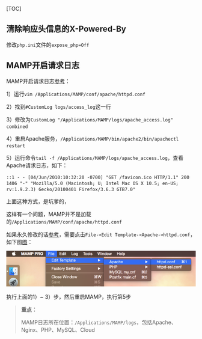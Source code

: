 [TOC]

## 清除响应头信息的X-Powered-By

修改`php.ini`文件的`expose_php=Off`

## MAMP开启请求日志

MAMP开启请求日志[参考](https://sites.google.com/site/mamppro/en/mamp/faq/where-can-i-find-the-logs/how-can-i-enable-the-apache-access-logs)：

   1）运行`vim /Applications/MAMP/conf/apache/httpd.conf`

   2）找到`#CustomLog logs/access_log`这一行

   3）修改为`CustomLog "/Applications/MAMP/logs/apache_access.log" combined`

   4）重启Apache服务，`/Applications/MAMP/bin/apache2/bin/apachectl restart`

   5）运行命令`tail -f /Applications/MAMP/logs/apache_access.log`，查看Apache请求日志，如下：

   ```
   ::1 - - [04/Jun/2010:10:32:20 -0700] "GET /favicon.ico HTTP/1.1" 200 1406 "-" "Mozilla/5.0 (Macintosh; U; Intel Mac OS X 10.5; en-US; rv:1.9.2.3) Gecko/20100401 Firefox/3.6.3 GTB7.0"
   ```

   上面这种方式，是坑爹的，

   这样有一个问题，MAMP并不是加载的`/Applications/MAMP/conf/apache/httpd.conf`

   如果永久修改的话[参考](http://blog-en.mamp.info/2015/02/editing-your-httpdconf-file-in-mamp-pro.html)，需要点击`File->Edit Template->Apache->httpd.conf`，如下图[图](http://2.bp.blogspot.com/-QCjkNUlt0EE/VOWcf3R5t4I/AAAAAAAAAd8/J4Q9KD509N8/s1600/Screen%2BShot%2B2015-02-06%2Bat%2B08.07.06.png)：

   ![操作图](../_picture/MAMP.png)

   执行上面的1）~ 3）步，然后重启MAMP，执行第5步

   >  **重点：**
   >
   >  MAMP日志所在位置：`/Applications/MAMP/logs`，包括Apache、Nginx、PHP、MySQL、Cloud


